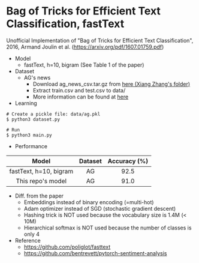 # Bag of Tricks for Efficient Text Classification, fastText
Unofficial Implementation of "Bag of Tricks for Efficient Text Classification", 2016, Armand Joulin et al. (https://arxiv.org/pdf/1607.01759.pdf)

* Model
    * fastText, h=10, bigram (See Table 1 of the paper)
* Dataset
    * AG's news
        * Download ag_news_csv.tar.gz from [here (Xiang Zhang's folder)](https://drive.google.com/drive/u/0/folders/0Bz8a_Dbh9Qhbfll6bVpmNUtUcFdjYmF2SEpmZUZUcVNiMUw1TWN6RDV3a0JHT3kxLVhVR2M)
        * Extract train.csv and test.csv to data/
        * More information can be found at [here](http://www.di.unipi.it/~gulli/AG_corpus_of_news_articles.html)        
* Learning
```
# Create a pickle file: data/ag.pkl
$ python3 dataset.py

# Run
$ python3 main.py
```
    
* Performance

| Model                  | Dataset | Accuracy (%) |
|:----------------------:|:-------:|:------------:|
| fastText, h=10, bigram | AG      | 92.5         |
| This repo's model      | AG      | 91.0         |

* Diff. from the paper
    * Embeddings instead of binary encoding (=multi-hot)
    * Adam optimizer instead of SGD (stochastic gradient descent)
    * Hashing trick is NOT used because the vocabulary size is 1.4M (\< 10M)
    * Hierarchical softmax is NOT used because the number of classes is only 4
* Reference
    * https://github.com/poliglot/fasttext
    * https://github.com/bentrevett/pytorch-sentiment-analysis
    